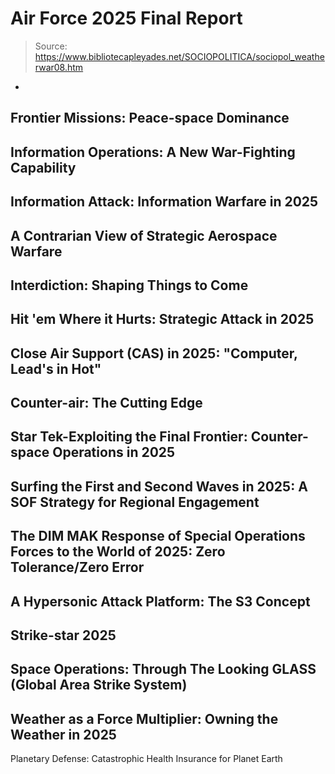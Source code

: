 # Air Force 2025 Final Report

> Source: https://www.bibliotecapleyades.net/SOCIOPOLITICA/sociopol_weatherwar08.htm

-
Frontier Missions: Peace-space
Dominance
-
Information Operations: A New
War-Fighting Capability
-
Information Attack: Information
Warfare in 2025
-
A Contrarian View of Strategic
Aerospace Warfare
-
Interdiction: Shaping Things to Come
-
Hit 'em Where it Hurts: Strategic
Attack in 2025
-
Close Air Support (CAS) in 2025:
"Computer, Lead's in Hot"
-
Counter-air: The Cutting Edge
-
Star Tek-Exploiting the Final
Frontier: Counter-space Operations in 2025
-
Surfing the First and Second Waves
in 2025: A SOF Strategy for Regional Engagement
-
The DIM MAK Response of Special
Operations Forces to the World of 2025: Zero Tolerance/Zero
Error
-
A Hypersonic Attack Platform: The S3
Concept
-
Strike-star 2025
-
Space Operations: Through The
Looking GLASS (Global Area Strike System)
-
Weather as a Force Multiplier:
Owning the Weather in 2025
-
Planetary Defense: Catastrophic
Health Insurance for Planet Earth
